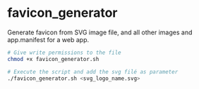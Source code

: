 # favicon_generator
Generate favicon from SVG image file, and all other images and app.manifest for a web app.


```bash
# Give write permissions to the file
chmod +x favicon_generator.sh

# Execute the script and add the svg filé as parameter 
./favicon_generator.sh <svg_logo_name.svg>
````
